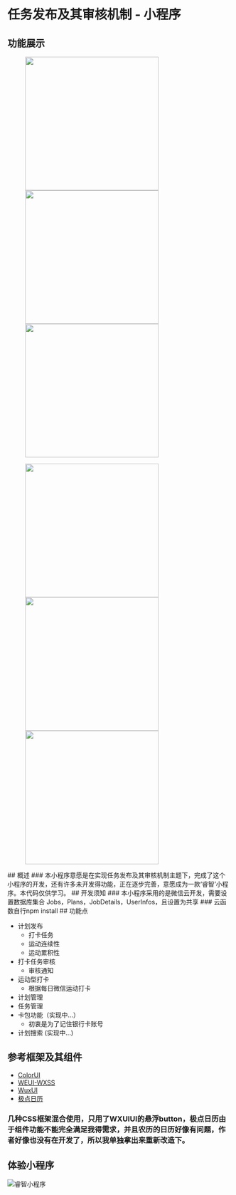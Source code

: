 # 任务发布及其审核机制 - 小程序
## 功能展示
<figure class="third">
    <img src="https://github.com/pzwdshxzt/wechat-ruizhi/blob/master/images/home.jpg?raw=true" width="300"><img src="https://raw.githubusercontent.com/pzwdshxzt/wechat-ruizhi/master/images/applyresult.jpg" width="300"><img src="https://github.com/pzwdshxzt/wechat-ruizhi/blob/master/images/clockdata.jpg?raw=true" width="300">
</figure>
<figure class="third">
<img src="https://github.com/pzwdshxzt/wechat-ruizhi/blob/master/images/werun.jpg?raw=true" width="300"><img src="https://raw.githubusercontent.com/pzwdshxzt/wechat-ruizhi/master/images/qryplan.jpg" width="300"><img src="https://github.com/pzwdshxzt/wechat-ruizhi/blob/master/images/time.jpg?raw=true" width="300">
</figure>
## 概述
### 本小程序意愿是在实现任务发布及其审核机制主题下，完成了这个小程序的开发，还有许多未开发得功能，正在逐步完善，意愿成为一款‘睿智’小程序。本代码仅供学习。
## 开发须知
### 本小程序采用的是微信云开发，需要设置数据库集合  Jobs，Plans，JobDetails，UserInfos，且设置为共享
### 云函数自行npm install
## 功能点

* 计划发布
   * 打卡任务
   * 运动连续性
   * 运动累积性
* 打卡任务审核
   * 审核通知
* 运动型打卡
   * 根据每日微信运动打卡
* 计划管理
* 任务管理
* 卡包功能（实现中...）
    * 初衷是为了记住银行卡账号
* 计划搜索 (实现中...)

## 参考框架及其组件
- [ColorUI](https://github.com/weilanwl/ColorUI "ColorUI")
- [WEUI-WXSS](https://github.com/Tencent/weui-wxss/ "WEUI-WXSS")
- [WuxUI](https://github.com/wux-weapp/wux-weapp "WuxUI")
- [极点日历](https://github.com/czcaiwj/calendar/ "极点日历")
###  几种CSS框架混合使用，只用了WXUIUI的悬浮button，极点日历由于组件功能不能完全满足我得需求，并且农历的日历好像有问题，作者好像也没有在开发了，所以我单独拿出来重新改造下。
## 体验小程序
![睿智小程序](https://raw.githubusercontent.com/pzwdshxzt/wechat-ruizhi/master/images/scan_code.jpg)

